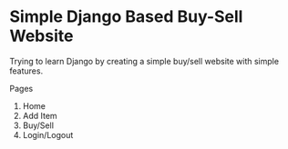 # Simple Django Based Buy-Sell Website
Trying to learn Django by creating a simple buy/sell website with simple features.

Pages
1. Home
2. Add Item
3. Buy/Sell
4. Login/Logout
